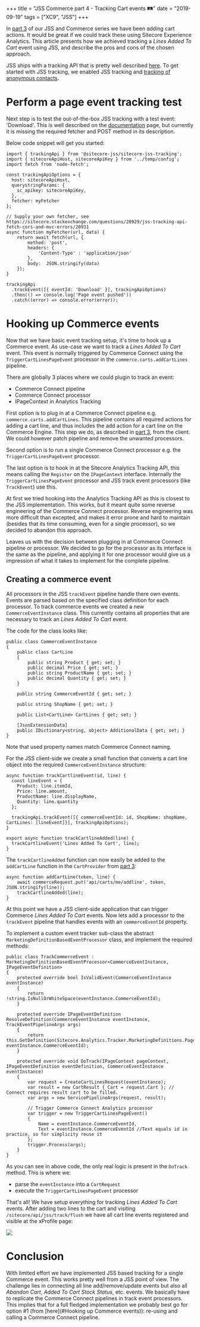 +++
title = "JSS Commerce part 4 - Tracking Cart events 🛤️"
date = "2019-09-19"
tags = ["XC9", "JSS"]
+++

In [part 3](./jss_cart_actions.md) of our JSS and Commerce series we have been adding cart actions. It would be great if we could track these using Sitecore Experience Analytics.
This article presents how we achieved tracking a *Lines Added To Cart* event using JSS, and describe the pros and cons of the chosen approach.
<!--more-->

JSS ships with a tracking API that is pretty well described [here](https://jss.sitecore.com/docs/fundamentals/services/tracking).
To get started with JSS tracking, we enabled JSS tracking and [tracking of anonymous contacts](https://doc.sitecore.net/developers/xp/xconnect/xconnect-search-indexer/enable-anonymous-contact-indexing.html).

# Perform a page event tracking test
Next step is to test the out-of-the-box JSS tracking with a test event: 'Download'.
This is well described on the [documentation](https://jss.sitecore.com/docs/fundamentals/services/tracking) page, but currently it is missing the required fetcher and POST method in its description.

Below code snippet will get you started:
```
import { trackingApi } from '@sitecore-jss/sitecore-jss-tracking';
import { sitecoreApiHost, sitecoreApiKey } from '../temp/config';
import fetch from 'node-fetch';

const trackingApiOptions = {
  host: sitecoreApiHost,
  querystringParams: {
    sc_apikey: sitecoreApiKey,
  },
  fetcher: myFetcher
};

// Supply your own fetcher, see https://sitecore.stackexchange.com/questions/20929/jss-tracking-api-fetch-cors-and-mvc-errors/20931
async function myFetcher(url, data) {
    return await fetch(url, {
        method: 'post', 
        headers: {
            'Content-Type' : 'application/json'
        }, 
        body:  JSON.stringify(data)
    });
}

trackingApi
  .trackEvent([{ eventId: 'Download' }], trackingApiOptions)
  .then(() => console.log('Page event pushed'))
  .catch((error) => console.error(error));
```

# Hooking up Commerce events
Now that we have basic event tracking setup, it's time to hook up a Commerce event.
As use-case we want to track a *Lines Added To Cart* event. This event is normally triggered by Commerce Connect using the `TriggerCartLinesPageEvent` processor in the `commerce.carts.addCartLines` pipeline.

There are globally 3 places where we could plugin to track an event:

- Commerce Connect pipeline
- Commerce Connect processor
- IPageContext in Analytics Tracking

First option is to plug in at a Commerce Connect pipeline e.g. `commerce.carts.addCartLines`. This pipeline contains all required actions for adding a cart line, and thus includes the add action for a cart line on the Commerce Engine. This step we do, as described in [part 3](./jss_cart_actions.md), from the client. We could however patch pipeline and remove the unwanted processors.

Second option is to run a single Commerce Connect processor e.g. the `TriggerCartLinesPageEvent` processor.

The last option is to hook in at the Sitecore Analytics Tracking API, this means calling the `Register` on the `IPageContext` interface.
Internally the `TriggerCartLinesPageEvent` processor and JSS track event processors (like `TrackEvent`) use this.

At first we tried hooking into the Analytics Tracking API as this is closest to the JSS implementation. This works, but it meant quite some reverse engineering of the Commerce Connect processor. 
Reverse engineering was more difficult than excepted, and makes it error prone and hard to maintain (besides that its time consuming, even for a single processor), so we decided to abandon this approach.

Leaves us with the decision between plugging in at Commerce Connect pipeline or processor.
We decided to go for the processor as its interface is the same as the pipeline, and applying it for one processor would give us a impression of what it takes to implement for the complete pipeline.

## Creating a commerce event
All processors in the JSS `trackEvent` pipeline handle there own events. Events are parsed based on the specified class definition for each processor.
To track commerce events we created a new `CommerceEventInstance` class. This currently contains all properties that are necessary to track an *Lines Added To Cart* event. 

The code for the class looks like:
```
public class CommerceEventInstance
{
    public class CartLine
    {
        public string Product { get; set; }
        public decimal Price { get; set; }
        public string ProductName { get; set; }
        public decimal Quantity { get; set; }
    }

    public string CommerceEventId { get; set; }

    public string ShopName { get; set; }

    public List<CartLine> CartLines { get; set; }

    [JsonExtensionData]
    public IDictionary<string, object> AdditionalData { get; set; }
}
```
Note that used property names match Commerce Connect naming.


For the JSS client-side we create a small function that converts a cart line object into the required `CommerceEventInstance` structure:
```
async function trackCartlineEvent(id, line) {
  const lineEvent = {
    Product: line.itemId,
    Price: line.amount,
    ProductName: line.displayName,
    Quantity: line.quantity
  };

  trackingApi.trackEvent([{ commerceEventId: id, ShopName: shopName, CartLines: [lineEvent]}], trackingApiOptions);
}

export async function trackCartlineAdded(line) {
  trackCartlineEvent('Lines Added To Cart', line);
}
```

The `trackCartlineAdded` function can now easily be added to the `addCartLine` function in the `CartProvider` from [part 3](./jss_cart_actions.md):
```
async function addCartLine(token, line) {
    await commerceRequest.put('api/carts/me/addline', token, JSON.stringify(line));
    trackCartlineAdded(line);
}
```
At this point we have a JSS client-side application that can trigger Commerce *Lines Added To Cart* events. 
Now lets add a processor to the `trackEvent` pipeline that handles events with an `commerceEventId` property.

To implement a custom event tracker sub-class the abstract `MarketingDefinitionBasedEventProcessor` class, and implement the required methods:
```
public class TrackCommerceEvent : MarketingDefinitionBasedEventProcessor<CommerceEventInstance, IPageEventDefinition>
{
    protected override bool IsValidEvent(CommerceEventInstance eventInstance)
    {
        return !string.IsNullOrWhiteSpace(eventInstance.CommerceEventId);
    }

    protected override IPageEventDefinition ResolveDefinition(CommerceEventInstance eventInstance, TrackEventPipelineArgs args)
    {
        return this.GetDefinition(Sitecore.Analytics.Tracker.MarketingDefinitions.PageEvents, eventInstance.CommerceEventId);
    }

    protected override void DoTrack(IPageContext pageContext, IPageEventDefinition eventDefinition, CommerceEventInstance eventInstance)
    {
        var request = CreateCartLinesRequest(eventInstance);
        var result = new CartResult { Cart = request.Cart }; // Connect requires result cart to be filled.
        var args = new ServicePipelineArgs(request, result);

        // Trigger Commerce Connect Analytics processor
        var trigger = new TriggerCartLinesPageEvent()
        {
            Name = eventInstance.CommerceEventId,
            Text = eventInstance.CommerceEventId //Text equals id in practice, so for simplicity reuse it
        };
        trigger.Process(args);
    }
}
```
As you can see in above code, the only real logic is present in the `DoTrack` method. This is where we:

- parse the `eventInstance` into a `CartRequest`
- execute the `TriggerCartLinesPageEvent` processor

That's all! We have setup everything for tracking *Lines Added To Cart* events.
After adding two lines to the cart and visiting `/sitecore/api/jss/track/flush` we have all cart line events registered and visible at the xProfile page:

![](/jss_track_cartline_event.png)

# Conclusion
With limited effort we have implemented JSS based tracking for a single Commerce event.
This works pretty well from a JSS point of view. The challenge lies in connecting all line add/remove/update events but also all *Abandon Cart*, *Added To Cart Stock Status*, etc. events. We basically have to replicate the Commerce Connect pipelines in track event processors. This implies that for a full fledged implementation we probably best go for option #1 (from [here](#Hooking up Commerce events)): re-using and calling a Commerce Connect pipeline.
